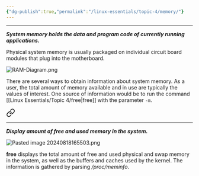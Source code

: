 ```yaml
---
{"dg-publish":true,"permalink":"/linux-essentials/topic-4/memory/"}
---
```


---
___System memory holds the data and program code of currently running applications.___

Physical system memory is usually packaged on individual circuit board modules that plug into the motherboard.

![RAM-Diagram.png](/img/user/Linux%20Essentials/Topic%204/Topic4%20reference%20images/RAM-Diagram.png)

There are several ways to obtain information about system memory. As a user, the total amount of memory available and in use are typically the values of interest. One source of information would be to run the command [[Linux Essentials/Topic 4/free\|free]] with the parameter `-m`.


<div class="transclusion internal-embed is-loaded"><a class="markdown-embed-link" href="/linux-essentials/topic-4/free/" aria-label="Open link"><svg xmlns="http://www.w3.org/2000/svg" width="24" height="24" viewBox="0 0 24 24" fill="none" stroke="currentColor" stroke-width="2" stroke-linecap="round" stroke-linejoin="round" class="svg-icon lucide-link"><path d="M10 13a5 5 0 0 0 7.54.54l3-3a5 5 0 0 0-7.07-7.07l-1.72 1.71"></path><path d="M14 11a5 5 0 0 0-7.54-.54l-3 3a5 5 0 0 0 7.07 7.07l1.71-1.71"></path></svg></a><div class="markdown-embed">




---
___Display amount of free and used memory in the system.___

![Pasted image 20240818165503.png](/img/user/Linux%20Essentials/Topic%204/Topic4%20reference%20images/Pasted%20image%2020240818165503.png)

 **free** displays the total amount of free and used physical and swap memory in the system, as well as the buffers and caches used by the kernel. The information is gathered by parsing _/proc/meminfo_.

</div></div>
